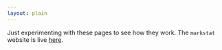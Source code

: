 ```yaml
---
layout: plain
---
```


Just experimenting with these pages to see how they work. 
The `markstat` website is live [here](https://grodri.github.io/markstat).
